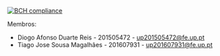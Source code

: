 
[![BCH compliance](https://bettercodehub.com/edge/badge/TiagoJoseMagalhaes/LPOO1617_T5G4?token=2599360d9ec3b850fd8e80383b4d93a7224027a1)](https://bettercodehub.com/)

Membros:

- Diogo	Afonso	Duarte	Reis - 201505472 - up201505472@fe.up.pt
- Tiago	Jose	Sousa	Magalhães - 201607931 - up201607931@fe.up.pt
